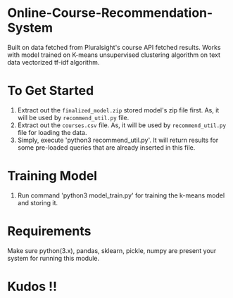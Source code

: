 # Online-Course-Recommendation-System

Built on data fetched from Pluralsight's course API fetched results.
Works with model trained on K-means unsupervised clustering algorithm on text data vectorized tf-idf algorithm.

# To Get Started

1. Extract out the `finalized_model.zip` stored model's zip file first. As, it will be used by `recommend_util.py` file.
2. Extract out the `courses.csv` file. As, it will be used by `recommend_util.py` file for loading the data.
2. Simply, execute 'python3 recommend_util.py'. It will return results for some pre-loaded queries that are already
inserted in this file.

# Training Model

1. Run command 'python3 model_train.py' for training the k-means model and storing it.

# Requirements

Make sure python(3.x), pandas, sklearn, pickle, numpy are present your system for running this module.

# Kudos !!

